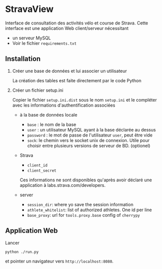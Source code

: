 # StravaView

Interface de consultation des activités vélo et course de Strava. Cette interface
est une application Web client/serveur nécessitant

- un serveur MySQL
- Voir le fichier `requirements.txt`

## Installation

1. Créer une base de données et lui associer un utilisateur

    La création des tables est faite directement par le code Python

1. Créer un fichier setup.ini

    Copier le fichier `setup.ini.dist` sous le nom `setup.ini` et le compléter avec les informations d'authentification associées

    * à la base de données locale
        * `base` : le nom de la base
        * `user` : un utilisateur MySQL ayant à la base déclarée au dessus
        * `password` : le mot de passe de l'utilisateur `user`, peut être vide
        * `sock`: le chemin vers le socket unix de connexion. Utile pour choisir entre plusieurs versions de serveur de BD. (optionel)
    * Strava
        * `client_id`
        * `client_secret`

        Ces informations ne sont disponibles qu'après avoir déclaré une application à labs.strava.com/developers.

    * server
        * `session_dir`: where yo save the session information
        * `athlete_whitelist`: list of authorized athletes. One id per line
        * `base_proxy`: url for `tools.proxy.base` config of `cherrypy`

## Application Web

Lancer

``
python ./run.py
``

et pointer un navigateur vers `http://localhost:8080`.

